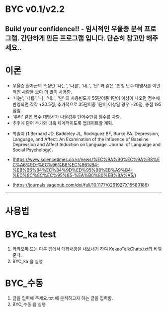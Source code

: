 # BYC v0.1/v2.2
Build your confidence!! - 임시적인 우울증 분석 프로그램.
간단하게 만든 프로그램 입니다.
단순히 참고만 해주세요..
-------------
# 이론
- 우울증 환자군의 특징인 '나는', '나를', '내..', '난' 과 같은 1인칭 단수 대명사를 이반적인 사람들 보다 더 많이 사용함.
- '나는', '나를', '나', '내..', '난' 의 사용빈도가 55단어중 1단어 이상이 나오면 점수에 반영되면 각각 +20.5점, 추가적으로 35단어중 1단어 이상일 경우 +20점, 총점 195점임.
- '우리' 같은 복수 대명사가 나올경우 단어수만큼 점수를 차함.
- 추후에 단어 추가와 더욱 체계적이도록 업데이트할 계획.

+ 학술지 (1.Bernard JD, Baddeley JL, Rodriguez BF, Burke PA. Depression, Language, and Affect: An Examination of the Influence of Baseline Depression and Affect Induction on Language. Journal of Language and Social Psychology).

+ (https://www.sciencetimes.co.kr/news/%EC%9A%B0%EC%9A%B8%EC%A6%9D-%EC%96%B8%EC%96%B4-%EB%B6%84%EC%84%9D%ED%95%98%EB%A9%B4-%ED%8C%8C%EC%95%85-%EA%B0%80%EB%8A%A5/)
+ (https://journals.sagepub.com/doi/full/10.1177/0261927X15589186)
-------------
# 사용법

 #  BYC_ka test
 1. 카카오톡 또는 다른 앱에서 대화내용을 내보내기 하여 KakaoTalkChats.txt와 바꿔준다.
 2. BYC_ka 을 실행

 #  BYC_수동
 1. 글을 입력해 주세요.txt 에 분석하고자 하는 글을 입력함.
 2. BYC_수동 을 실행
